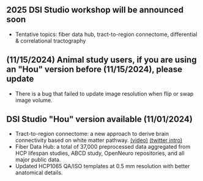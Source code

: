 ## 2025 DSI Studio workshop will be announced soon
- Tentative topics: fiber data hub, tract-to-region connectome, differential & correlational tractography

## (11/15/2024) Animal study users, if you are using an "Hou" version before (11/15/2024), please update
- There is a bug that failed to update image resolution when flip or swap image volume.

## DSI Studio "Hou" version available (11/01/2024)
- Tract-to-region connectome: a new approach to derive brain connectivity based on white matter pathway. [(video)](https://www.youtube.com/watch?v=7Ns9vHl21J8) [(twitter intro)](https://x.com/FangChengYeh/status/1848757312824963106)
- Fiber Data Hub: a total of 37,000 preprocessed data aggregated from HCP lifespan studies, ABCD study, OpenNeuro repositories, and all major public data.
- Updated HCP1065 QA/ISO templates at 0.5 mm resolution with better anatomical details.
